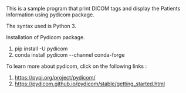 This is a sample program that print DICOM tags and display the Patients information using pydicom package. 

The syntax used is Python 3.

Installation of Pydicom package.
1. pip install -U pydicom
2. conda install pydicom --channel conda-forge

To learn more about pydicom, click on the following links :
1.  https://pypi.org/project/pydicom/
2.  https://pydicom.github.io/pydicom/stable/getting_started.html
